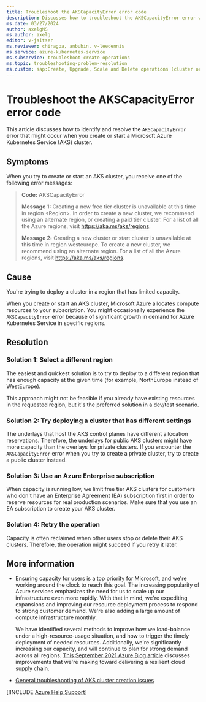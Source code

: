 ```yaml
---
title: Troubleshoot the AKSCapacityError error code
description: Discusses how to troubleshoot the AKSCapacityError error when you create or start a Kubernetes cluster.
ms.date: 03/27/2024
author: axelgMS
ms.author: axelg
editor: v-jsitser
ms.reviewer: chiragpa, anbubin, v-leedennis
ms.service: azure-kubernetes-service
ms.subservice: troubleshoot-create-operations
ms.topic: troubleshooting-problem-resolution
ms.custom: sap:Create, Upgrade, Scale and Delete operations (cluster or nodepool)
---
```

# Troubleshoot the AKSCapacityError error code

This article discusses how to identify and resolve the `AKSCapacityError` error that might occur when you create or start a Microsoft Azure Kubernetes Service (AKS) cluster.

## Symptoms

When you try to create or start an AKS cluster, you receive one of the following error messages:

> **Code:** AKSCapacityError
>
> **Message 1:** Creating a new free tier cluster is unavailable at this time in region \<Region\>. In order to create a new cluster, we recommend using an alternate region, or creating a paid tier cluster. For a list of all the Azure regions, visit <https://aka.ms/aks/regions>.
>
> **Message 2:** Creating a new cluster or start cluster is unavailable at this time in region westeurope. To create a new cluster, we recommend using an alternate region. For a list of all the Azure regions, visit <https://aka.ms/aks/regions>.

## Cause

You're trying to deploy a cluster in a region that has limited capacity. 

When you create or start an AKS cluster, Microsoft Azure allocates compute resources to your subscription. You might occasionally experience the `AKSCapacityError` error because of significant growth in demand for Azure Kubernetes Service in specific regions.

## Resolution

### Solution 1: Select a different region

The easiest and quickest solution is to try to deploy to a different region that has enough capacity at the given time (for example, NorthEurope instead of WestEurope).

This approach might not be feasible if you already have existing resources in the requested region, but it's the preferred solution in a dev/test scenario.

### Solution 2: Try deploying a cluster that has different settings

The underlays that host the AKS control planes have different allocation reservations. Therefore, the underlays for public AKS clusters might have more capacity than the overlays for private clusters. If you encounter the `AKSCapacityError` error when you try to create a private cluster, try to create a public cluster instead.

### Solution 3: Use an Azure Enterprise subscription

When capacity is running low, we limit free tier AKS clusters for customers who don't have an Enterprise Agreement (EA) subscription first in order to reserve resources for real production scenarios. Make sure that you use an EA subscription to create your AKS cluster.

### Solution 4: Retry the operation

Capacity is often reclaimed when other users stop or delete their AKS clusters. Therefore, the operation might succeed if you retry it later.

## More information

- Ensuring capacity for users is a top priority for Microsoft, and we're working around the clock to reach this goal. The increasing popularity of Azure services emphasizes the need for us to scale up our infrastructure even more rapidly. With that in mind, we're expediting expansions and improving our resource deployment process to respond to strong customer demand. We're also adding a large amount of compute infrastructure monthly.

   We have identified several methods to improve how we load-balance under a high-resource-usage situation, and how to trigger the timely deployment of needed resources. Additionally, we're significantly increasing our capacity, and will continue to plan for strong demand across all regions. [This September 2021 Azure Blog article](https://azure.microsoft.com/blog/advancing-reliability-through-a-resilient-cloud-supply-chain/) discusses improvements that we're making toward delivering a resilient cloud supply chain.

- [General troubleshooting of AKS cluster creation issues](troubleshoot-aks-cluster-creation-issues.md)

[!INCLUDE [Azure Help Support](../../../includes/azure-help-support.md)]
